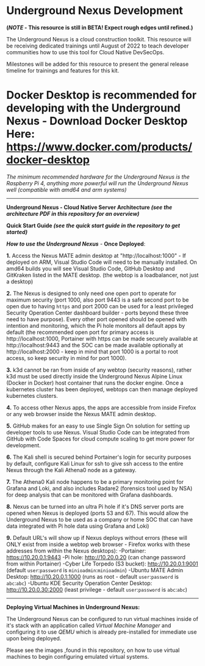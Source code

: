 # Underground Nexus Development

**(*NOTE* - This resource is still in BETA!  Expect rough edges until refined.)**

The Underground Nexus is a cloud construction toolkit.  This resource will be receiving dedicated trainings until August of 2022 to teach developer communities how to use this tool for Cloud Native DevSecOps.

Milestones will be added for this resource to present the general release timeline for trainings and features for this kit.

# Docker Desktop is recommended for developing with the Underground Nexus - Download Docker Desktop Here: https://www.docker.com/products/docker-desktop

*The minimum recommended hardware for the Underground Nexus is the Raspberry Pi 4, anything more powerful will run the Underground Nexus well (compatible with amd64 and arm systems)*

----------------------------------------------------

**Underground Nexus - Cloud Native Server Architecture *(see the architecture PDF in this repository for an overview)***

**Quick Start Guide *(see the quick start guide in the repository to get started)***

***How to use the Underground Nexus*** - **Once Deployed**:

**1.** Access the Nexus MATE admin desktop at "http://localhost:1000" - If deployed on ARM, Visual Studio Code will need to be manually installed.  On amd64 builds you will see Visual Studio Code, GitHub Desktop and GitKraken listed in the MATE desktop. (the webtop is a loadbalancer, not just a desktop)

**2.** The Nexus is designed to only need one open port to operate for maximum security (port 1000, also port 9443 is a safe second port to be open due to having `https` and port 2000 can be used for a least privileged Security Operation Center dashboard builder - ports beyond these three need to have purpose).  Every other port opened should be opened with intention and monitoring, which the Pi hole monitors all default apps by default (the recommended open port for primary access is http://localhost:1000, Portainer with https can be made securely available at http://localhost:9443 and the SOC can be made available optionally at http://localhost:2000 - keep in mind that port 1000 is a portal to root access, so keep security in mind for port 1000).

**3.** k3d cannot be ran from inside of any webtop (security reasons), rather k3d must be used directly inside the Underground Nexus Alpine Linux (Docker in Docker) host container that runs the docker engine.  Once a kubernetes cluster has been deployed, webtops can then manage deployed kubernetes clusters.

**4.** To access other Nexus apps, the apps are accessible from inside Firefox or any web browser inside the Nexus MATE admin desktop.

**5.** GitHub makes for an easy to use Single Sign On solution for setting up developer tools to use Nexus.  Visual Studio Code can be integrated from GitHub with Code Spaces for cloud compute scaling to get more power for development.

**6.** The Kali shell is secured behind Portainer's login for security purposes by default, configure Kali Linux for ssh to give ssh access to the entire Nexus through the Kali Athena0 node as a gateway.

**7.** The Athena0 Kali node happens to be a primary monitoring point for Grafana and Loki, and also includes Radare2 (forensics tool used by NSA) for deep analysis that can be monitored with Grafana dashboards.

**8.** Nexus can be turned into an ultra Pi hole if it's DNS server ports are opened when Nexus is deployed (ports 53 and 67).  This would allow the Underground Nexus to be used as a company or home SOC that can have data integrated with Pi hole data using Grafana and Loki)

**9.** Default URL's will show up if Nexus deploys without errors (these will ONLY exist from inside a webtop web browser - Firefox works with these addresses from within the Nexus desktops):
-Portainer: https://10.20.0.1:9443
-Pi hole: http://10.20.0.20 (can change password from within Portainer)
-Cyber Life Torpedo (S3 bucket): http://10.20.0.1:9001 (default `user`:`password` is `minioadmin`:`minioadmin`)
-Ubuntu MATE Admin Desktop: http://10.20.0.1:1000 (runs as root - default `user`:`password` is `abc`:`abc`)
-Ubuntu KDE Security Operation Center Desktop: http://10.20.0.30:2000 (least privilege - default `user`:`password` is `abc`:`abc`)

----------------------------------------------------

**Deploying Virtual Machines in Underground Nexus:**

The Underground Nexus can be configured to run virtual machines inside of it's stack with an application called *Virtual Machine Manager* and configuring it to use *QEMU* which is already pre-installed for immediate use upon being deployed.

Please see the images ,found in this repository, on how to use virtual machines to begin configuring emulated virtual systems.
